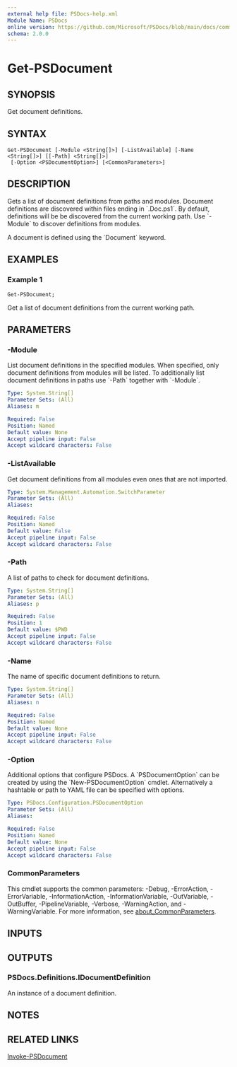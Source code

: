 ```yaml
---
external help file: PSDocs-help.xml
Module Name: PSDocs
online version: https://github.com/Microsoft/PSDocs/blob/main/docs/commands/PSDocs/en-US/Get-PSDocument.md
schema: 2.0.0
---
```


# Get-PSDocument

## SYNOPSIS
Get document definitions.

## SYNTAX

```
Get-PSDocument [-Module <String[]>] [-ListAvailable] [-Name <String[]>] [[-Path] <String[]>]
 [-Option <PSDocumentOption>] [<CommonParameters>]
```

## DESCRIPTION
Gets a list of document definitions from paths and modules.
Document definitions are discovered within files ending in \`.Doc.ps1\`.
By default, definitions will be be discovered from the current working path.
Use \`-Module\` to discover definitions from modules.

A document is defined using the \`Document\` keyword.

## EXAMPLES

### Example 1
```
Get-PSDocument;
```

Get a list of document definitions from the current working path.

## PARAMETERS

### -Module
List document definitions in the specified modules.
When specified, only document definitions from modules will be listed.
To additionally list document definitions in paths use \`-Path\` together with \`-Module\`.

```yaml
Type: System.String[]
Parameter Sets: (All)
Aliases: m

Required: False
Position: Named
Default value: None
Accept pipeline input: False
Accept wildcard characters: False
```

### -ListAvailable
Get document definitions from all modules even ones that are not imported.

```yaml
Type: System.Management.Automation.SwitchParameter
Parameter Sets: (All)
Aliases:

Required: False
Position: Named
Default value: False
Accept pipeline input: False
Accept wildcard characters: False
```

### -Path
A list of paths to check for document definitions.

```yaml
Type: System.String[]
Parameter Sets: (All)
Aliases: p

Required: False
Position: 1
Default value: $PWD
Accept pipeline input: False
Accept wildcard characters: False
```

### -Name
The name of specific document definitions to return.

```yaml
Type: System.String[]
Parameter Sets: (All)
Aliases: n

Required: False
Position: Named
Default value: None
Accept pipeline input: False
Accept wildcard characters: False
```

### -Option
Additional options that configure PSDocs.
A \`PSDocumentOption\` can be created by using the \`New-PSDocumentOption\` cmdlet.
Alternatively a hashtable or path to YAML file can be specified with options.

```yaml
Type: PSDocs.Configuration.PSDocumentOption
Parameter Sets: (All)
Aliases:

Required: False
Position: Named
Default value: None
Accept pipeline input: False
Accept wildcard characters: False
```

### CommonParameters
This cmdlet supports the common parameters: -Debug, -ErrorAction, -ErrorVariable, -InformationAction, -InformationVariable, -OutVariable, -OutBuffer, -PipelineVariable, -Verbose, -WarningAction, and -WarningVariable. For more information, see [about_CommonParameters](http://go.microsoft.com/fwlink/?LinkID=113216).

## INPUTS

## OUTPUTS

### PSDocs.Definitions.IDocumentDefinition
An instance of a document definition.

## NOTES

## RELATED LINKS

[Invoke-PSDocument]()

